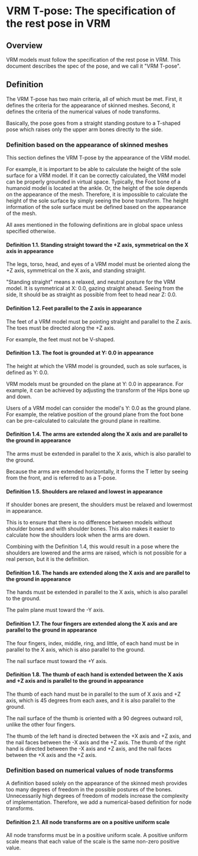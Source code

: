 # VRM T-pose: The specification of the rest pose in VRM

## Overview
VRM models must follow the specification of the rest pose in VRM.
This document describes the spec of the pose, and we call it "VRM T-pose".

## Definition
The VRM T-pose has two main criteria, all of which must be met.
First, it defines the criteria for the appearance of skinned meshes.
Second, it defines the criteria of the numerical values of node transforms.

Basically, the pose goes from a straight standing posture to a T-shaped pose which raises only the upper arm bones directly to the side.

### Definition based on the appearance of skinned meshes
This section defines the VRM T-pose by the appearance of the VRM model.

For example, it is important to be able to calculate the height of the sole surface for a VRM model.
If it can be correctly calculated, the VRM model can be properly grounded in virtual space.
Typically, the Foot bone of a humanoid model is located at the ankle.
Or, the height of the sole depends on the appearance of the mesh.
Therefore, it is impossible to calculate the height of the sole surface by simply seeing the bone transform.
The height information of the sole surface must be defined based on the appearance of the mesh.

All axes mentioned in the following definitions are in global space unless specified otherwise.

#### Definition 1.1. Standing straight toward the +Z axis, symmetrical on the X axis in appearance
The legs, torso, head, and eyes of a VRM model must be oriented along the +Z axis, symmetrical on the X axis, and standing straight.

"Standing straight" means a relaxed, and neutral posture for the VRM model.
It is symmetrical at X: 0.0, gazing straight ahead.
Seeing from the side, It should be as straight as possible from feet to head near Z: 0.0.

#### Definition 1.2. Feet parallel to the Z axis in appearance
The feet of a VRM model must be pointing straight and parallel to the Z axis.
The toes must be directed along the +Z axis.

For example, the feet must not be V-shaped.

#### Definition 1.3. The foot is grounded at Y: 0.0 in appearance
The height at which the VRM model is grounded, such as sole surfaces, is defined as Y: 0.0.

VRM models must be grounded on the plane at Y: 0.0 in appearance.
For example, it can be achieved by adjusting the transform of the Hips bone up and down.

Users of a VRM model can consider the model's Y: 0.0 as the ground plane.
For example, the relative position of the ground plane from the foot bone can be pre-calculated to calculate the ground plane in realtime.

#### Definition 1.4. The arms are extended along the X axis and are parallel to the ground in appearance
The arms must be extended in parallel to the X axis, which is also parallel to the ground.

Because the arms are extended horizontally, it forms the T letter by seeing from the front, and is referred to as a T-pose.

#### Definition 1.5. Shoulders are relaxed and lowest in appearance
If shoulder bones are present, the shoulders must be relaxed and lowermost in appearance.

This is to ensure that there is no difference between models without shoulder bones and with shoulder bones.
This also makes it easier to calculate how the shoulders look when the arms are down.

Combining with the Definition 1.4, this would result in a pose where the shoulders are lowered and the arms are raised, which is not possible for a real person, but it is the definition.

#### Definition 1.6. The hands are extended along the X axis and are parallel to the ground in appearance
The hands must be extended in parallel to the X axis, which is also parallel to the ground.

The palm plane must toward the -Y axis.

#### Definition 1.7. The four fingers are extended along the X axis and are parallel to the ground in appearance
The four fingers, index, middle, ring, and little, of each hand must be in parallel to the X axis, which is also parallel to the ground.

The nail surface must toward the +Y axis.

#### Definition 1.8. The thumb of each hand is extended between the X axis and +Z axis and is parallel to the ground in appearance
The thumb of each hand must be in parallel to the sum of X axis and +Z axis, which is 45 degrees from each axes, and it is also parallel to the ground.

The nail surface of the thumb is oriented with a 90 degrees outward roll, unlike the other four fingers.

The thumb of the left hand is directed between the +X axis and +Z axis, and the nail faces between the -X axis and the +Z axis.
The thumb of the right hand is directed between the -X axis and +Z axis, and the nail faces between the +X axis and the +Z axis.

### Definition based on numerical values of node transforms
A definition based solely on the appearance of the skinned mesh provides too many degrees of freedom in the possible postures of the bones.
Unnecessarily high degrees of freedom of models increase the complexity of implementation.
Therefore, we add a numerical-based definition for node transforms.

#### Definition 2.1. All node transforms are on a positive uniform scale
All node transforms must be in a positive uniform scale.
A positive uniform scale means that each value of the scale is the same non-zero positive value.
